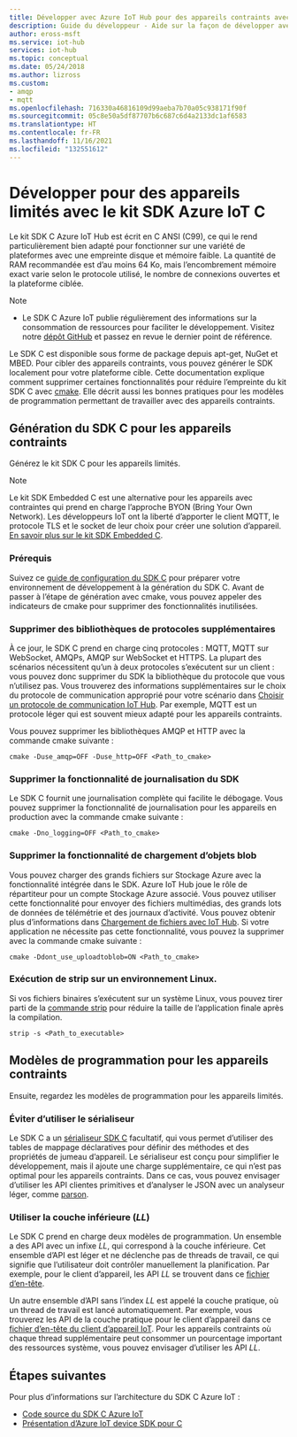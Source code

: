 ```yaml
---
title: Développer avec Azure IoT Hub pour des appareils contraints avec le kit SDK IoT Hub C
description: Guide du développeur - Aide sur la façon de développer avec les kits SDK Azure IoT pour les appareils contraints.
author: eross-msft
ms.service: iot-hub
services: iot-hub
ms.topic: conceptual
ms.date: 05/24/2018
ms.author: lizross
ms.custom:
- amqp
- mqtt
ms.openlocfilehash: 716330a46816109d99aeba7b70a05c938171f90f
ms.sourcegitcommit: 05c8e50a5df87707b6c687c6d4a2133dc1af6583
ms.translationtype: HT
ms.contentlocale: fr-FR
ms.lasthandoff: 11/16/2021
ms.locfileid: "132551612"
---
```

# <a name="develop-for-constrained-devices-using-azure-iot-c-sdk"></a>Développer pour des appareils limités avec le kit SDK Azure IoT C

Le kit SDK C Azure IoT Hub est écrit en C ANSI (C99), ce qui le rend particulièrement bien adapté pour fonctionner sur une variété de plateformes avec une empreinte disque et mémoire faible. La quantité de RAM recommandée est d’au moins 64 Ko, mais l’encombrement mémoire exact varie selon le protocole utilisé, le nombre de connexions ouvertes et la plateforme ciblée.
> [!NOTE]
> * Le SDK C Azure IoT publie régulièrement des informations sur la consommation de ressources pour faciliter le développement.  Visitez notre [dépôt GitHub](https://github.com/Azure/azure-iot-sdk-c/blob/master/doc/c_sdk_resource_information.md) et passez en revue le dernier point de référence.
>

Le SDK C est disponible sous forme de package depuis apt-get, NuGet et MBED. Pour cibler des appareils contraints, vous pouvez générer le SDK localement pour votre plateforme cible. Cette documentation explique comment supprimer certaines fonctionnalités pour réduire l’empreinte du kit SDK C avec [cmake](https://cmake.org/). Elle décrit aussi les bonnes pratiques pour les modèles de programmation permettant de travailler avec des appareils contraints.

## <a name="building-the-c-sdk-for-constrained-devices"></a>Génération du SDK C pour les appareils contraints

Générez le kit SDK C pour les appareils limités.

> [!NOTE]
> Le kit SDK Embedded C est une alternative pour les appareils avec contraintes qui prend en charge l’approche BYON (Bring Your Own Network). Les développeurs IoT ont la liberté d’apporter le client MQTT, le protocole TLS et le socket de leur choix pour créer une solution d’appareil. [En savoir plus sur le kit SDK Embedded C](https://github.com/Azure/azure-sdk-for-c/tree/master/sdk/docs/iot).

### <a name="prerequisites"></a>Prérequis

Suivez ce [guide de configuration du SDK C](https://github.com/Azure/azure-iot-sdk-c/blob/master/doc/devbox_setup.md) pour préparer votre environnement de développement à la génération du SDK C. Avant de passer à l’étape de génération avec cmake, vous pouvez appeler des indicateurs de cmake pour supprimer des fonctionnalités inutilisées.

### <a name="remove-additional-protocol-libraries"></a>Supprimer des bibliothèques de protocoles supplémentaires

À ce jour, le SDK C prend en charge cinq protocoles : MQTT, MQTT sur WebSocket, AMQPs, AMQP sur WebSocket et HTTPS. La plupart des scénarios nécessitent qu’un à deux protocoles s’exécutent sur un client : vous pouvez donc supprimer du SDK la bibliothèque du protocole que vous n’utilisez pas. Vous trouverez des informations supplémentaires sur le choix du protocole de communication approprié pour votre scénario dans [Choisir un protocole de communication IoT Hub](iot-hub-devguide-protocols.md). Par exemple, MQTT est un protocole léger qui est souvent mieux adapté pour les appareils contraints.

Vous pouvez supprimer les bibliothèques AMQP et HTTP avec la commande cmake suivante :

```
cmake -Duse_amqp=OFF -Duse_http=OFF <Path_to_cmake>
```

### <a name="remove-sdk-logging-capability"></a>Supprimer la fonctionnalité de journalisation du SDK

Le SDK C fournit une journalisation complète qui facilite le débogage. Vous pouvez supprimer la fonctionnalité de journalisation pour les appareils en production avec la commande cmake suivante :

```
cmake -Dno_logging=OFF <Path_to_cmake>
```

### <a name="remove-upload-to-blob-capability"></a>Supprimer la fonctionnalité de chargement d’objets blob

Vous pouvez charger des grands fichiers sur Stockage Azure avec la fonctionnalité intégrée dans le SDK. Azure IoT Hub joue le rôle de répartiteur pour un compte Stockage Azure associé. Vous pouvez utiliser cette fonctionnalité pour envoyer des fichiers multimédias, des grands lots de données de télémétrie et des journaux d’activité. Vous pouvez obtenir plus d’informations dans [Chargement de fichiers avec IoT Hub](iot-hub-devguide-file-upload.md). Si votre application ne nécessite pas cette fonctionnalité, vous pouvez la supprimer avec la commande cmake suivante :

```
cmake -Ddont_use_uploadtoblob=ON <Path_to_cmake>
```

### <a name="running-strip-on-linux-environment"></a>Exécution de strip sur un environnement Linux.

Si vos fichiers binaires s’exécutent sur un système Linux, vous pouvez tirer parti de la [commande strip](https://en.wikipedia.org/wiki/Strip_(Unix)) pour réduire la taille de l’application finale après la compilation.

```
strip -s <Path_to_executable>
```

## <a name="programming-models-for-constrained-devices"></a>Modèles de programmation pour les appareils contraints

Ensuite, regardez les modèles de programmation pour les appareils limités.

### <a name="avoid-using-the-serializer"></a>Éviter d’utiliser le sérialiseur

Le SDK C a un [sérialiseur SDK C](https://github.com/Azure/azure-iot-sdk-c/tree/master/serializer) facultatif, qui vous permet d’utiliser des tables de mappage déclaratives pour définir des méthodes et des propriétés de jumeau d’appareil. Le sérialiseur est conçu pour simplifier le développement, mais il ajoute une charge supplémentaire, ce qui n’est pas optimal pour les appareils contraints. Dans ce cas, vous pouvez envisager d’utiliser les API clientes primitives et d’analyser le JSON avec un analyseur léger, comme [parson](https://github.com/kgabis/parson).

### <a name="use-the-lower-layer-_ll_"></a>Utiliser la couche inférieure (_LL_)

Le SDK C prend en charge deux modèles de programmation. Un ensemble a des API avec un infixe _LL_, qui correspond à la couche inférieure. Cet ensemble d’API est léger et ne déclenche pas de threads de travail, ce qui signifie que l’utilisateur doit contrôler manuellement la planification. Par exemple, pour le client d’appareil, les API _LL_ se trouvent dans ce [fichier d’en-tête](https://github.com/Azure/azure-iot-sdk-c/blob/master/iothub_client/inc/iothub_device_client_ll.h). 

Un autre ensemble d’API sans l’index _LL_ est appelé la couche pratique, où un thread de travail est lancé automatiquement. Par exemple, vous trouverez les API de la couche pratique pour le client d’appareil dans ce [fichier d’en-tête du client d’appareil IoT](https://github.com/Azure/azure-iot-sdk-c/blob/master/iothub_client/inc/iothub_device_client.h). Pour les appareils contraints où chaque thread supplémentaire peut consommer un pourcentage important des ressources système, vous pouvez envisager d’utiliser les API _LL_.

## <a name="next-steps"></a>Étapes suivantes

Pour plus d’informations sur l’architecture du SDK C Azure IoT :
-    [Code source du SDK C Azure IoT](https://github.com/Azure/azure-iot-sdk-c/)
-    [Présentation d’Azure IoT device SDK pour C](iot-hub-device-sdk-c-intro.md)
